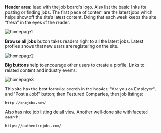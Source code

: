 **Header area:** lead with the job board's logo. Also list the basic links for posting or finding jobs. The first piece of content are the latest jobs which helps show off the site’s latest content. Doing that each week keeps the site “fresh” in the eyes of the reader.

![homepage1](../../../../public/images/homepage1.png)

**Browse all jobs** button takes readers right to all the latest jobs. Latest profiles shows that new users are registering on the site.

![homepage2](../../../../public/images/homepage2.png)

**Big buttons** help to encourage other users to create a profile. Links to related content and industry events:

![homepage3](../../../../public/images/homepage3.png)

This site has the best formula: search in the header; "Are you an Employer", and "Post a Job!" button; then Featured Companies, then job listings:

```
http://cncjobs.net/
```

Also has nice job listing detail view. Another well-done site with faceted search:

```
https://authenticjobs.com/
```

